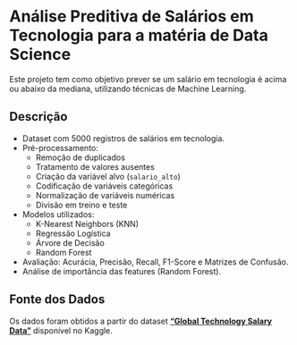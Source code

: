 # Análise Preditiva de Salários em Tecnologia para a matéria de Data Science

Este projeto tem como objetivo prever se um salário em tecnologia é acima ou abaixo da mediana, utilizando técnicas de Machine Learning.

## Descrição

- Dataset com 5000 registros de salários em tecnologia.
- Pré-processamento:
  - Remoção de duplicados
  - Tratamento de valores ausentes
  - Criação da variável alvo (`salario_alto`)
  - Codificação de variáveis categóricas
  - Normalização de variáveis numéricas
  - Divisão em treino e teste
- Modelos utilizados:
  - K-Nearest Neighbors (KNN)
  - Regressão Logística
  - Árvore de Decisão
  - Random Forest
- Avaliação: Acurácia, Precisão, Recall, F1-Score e Matrizes de Confusão.
- Análise de importância das features (Random Forest).

## Fonte dos Dados

Os dados foram obtidos a partir do dataset **[“Global Technology Salary Data”](https://www.kaggle.com/datasets/ruchi798/global-tech-salaries)** disponível no Kaggle.

